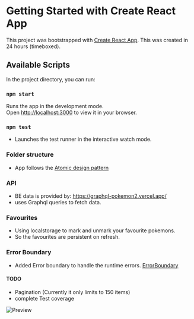 # Getting Started with Create React App

This project was bootstrapped with [Create React App](https://github.com/facebook/create-react-app). This was created in 24 hours (timeboxed).

## Available Scripts

In the project directory, you can run:

### `npm start`

Runs the app in the development mode.\
Open [http://localhost:3000](http://localhost:3000) to view it in your browser.

### `npm test`

- Launches the test runner in the interactive watch mode.

### Folder structure

- App follows the [Atomic design pattern](https://atomicdesign.bradfrost.com/)

### API

- BE data is provided by: <https://graphql-pokemon2.vercel.app/>
- uses Graphql queries to fetch data.  

### Favourites

- Using localstorage to mark and unmark your favourite pokemons.
- So the favourites are persistent on refresh.

### Error Boundary

- Added Error boundary to handle the runtime errors. [ErrorBoundary](./src/components/molecules/PokemonErrorBoundary.js)

#### TODO

- Pagination (Currently it only limits to 150 items)
- complete Test coverage

![Preview](https://github.com/naren-bellala/interview/assets/40792222/73fd7175-2b74-48e5-b32b-7bcb5244025a)

